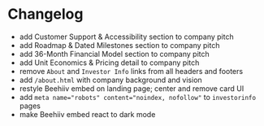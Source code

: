 # Changelog

- add Customer Support & Accessibility section to company pitch
- add Roadmap & Dated Milestones section to company pitch
- add 36-Month Financial Model section to company pitch
- add Unit Economics & Pricing detail to company pitch
- remove `About` and `Investor Info` links from all headers and footers
- add `/about.html` with company background and vision
- restyle Beehiiv embed on landing page; center and remove card UI
- add `meta name="robots" content="noindex, nofollow"` to `investorinfo` pages
- make Beehiiv embed react to dark mode
